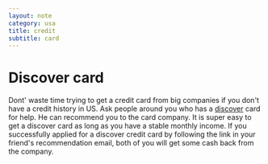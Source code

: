 ```yaml
---
layout: note
category: usa
title: credit
subtitle: card
---
```


Discover card
=============

Dont' waste time trying to get a credit card from big companies if you don't
have a credit history in US. Ask people around you who has a
[discover](https://www.discovercard.com) card for help. He can recommend you to
the card company. It is super easy to get a discover card as long as you have a
stable monthly income. If you successfully applied for a discover credit card
by following the link in your friend's recommendation email, both of you will
get some cash back from the company.

